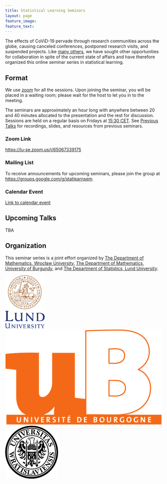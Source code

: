 ```yaml
---
title: Statistical Learning Seminars
layout: page
feature_image:
feature_text:
---
```


The effects of CoViD-19 pervade through research communities across the
globe, causing canceled conferences, postponed research visits, and suspended
projects. Like [many others](/links), we have sought other opportunities for
collaboration in spite of the current state of affairs and have therefore
organized this online seminar series in statistical learning.

## Format

We use [zoom](https://zoom.us/) for all the sessions. Upon joining the seminar,
you will be placed in a waiting room; please wait for the host to let you in to
the meeting.

The seminars are approximately an hour long with anywhere between 20 and 40
minutes allocated to the presentation and the rest for discussion. Sessions
are held on a regular basis on Fridays at [15:30
CET](https://www.thetimezoneconverter.com/?t=15%3A30%20pm&tz=Stockholm&). See
[Previous Talks](/previous-talks) for recordings, slides, and resources from
previous seminars.

### Zoom Link

<https://lu-se.zoom.us/j/65067339175>

### Mailing List

To receive announcements for upcoming seminars, please join the group at
<https://groups.google.com/g/statlearnsem>.

### Calendar Event

[Link to calendar event](https://lu-se.zoom.us/meeting/u5Etce6rrTIrHdGmDxIUKT33_HsILcrt6Tui/ics?icsToken=98tyKu-trj0tGdecsR6CR_MMAo_oKOnztlhcgqd6kTv9KhV4VlClCcpRG558AsyG)

## Upcoming Talks

TBA

<!-- ### July 9, [15:30 CET][tz] -->

<!-- #### Zhiqi Bu (University of Pennsylvania) -->

<!-- Title -->
<!-- : Characterizing the SLOPE Trade-off: A Variational Perspective and the  -->
<!-- Donoho--Tanner Limit -->

<!-- Abstract -->
<!-- : Sorted l1 regularization has been incorporated into many methods for solving -->
<!-- high-dimensional statistical estimation problems, including the SLOPE estimator -->
<!-- in linear regression. In this paper, we study how this relatively new -->
<!-- regularization technique improves variable selection by characterizing the -->
<!-- optimal SLOPE trade-off between the false discovery proportion (FDP) and true -->
<!-- positive proportion (TPP) or, equivalently, between measures of type I error and -->
<!-- power. Assuming a regime of linear sparsity and working under Gaussian random -->
<!-- designs, we obtain an upper bound on the optimal trade-off for SLOPE, showing -->
<!-- its capability of breaking the Donoho-Tanner power limit. To put it into -->
<!-- perspective, this limit is the highest possible power that the Lasso, which is -->
<!-- perhaps the most popular l1-based method, can achieve even with arbitrarily -->
<!-- strong effect sizes. Next, we derive a tight lower bound that delineates the -->
<!-- fundamental limit of sorted l1 regularization in optimally trading the FDP off -->
<!-- for the TPP. Finally, we show that on any problem instance, SLOPE with a certain -->
<!-- regularization sequence outperforms the Lasso, in the sense of having a -->
<!-- smaller FDP, larger TPP and smaller l2 estimation risk simultaneously. Our -->
<!-- proofs are based on a novel technique that reduces a variational calculus -->
<!-- problem to a class of infinite-dimensional convex optimization problems and a -->
<!-- very recent result from approximate message passing theory. -->
    
<!-- Paper -->
<!-- : [Characterizing the SLOPE Trade-off: A Variational  -->
<!--    Perspective and the Donoho--Tanner Limit][bu] -->

<!-- [bu]: https://arxiv.org/abs/2105.13302 -->
<!-- [tz]: https://www.thetimezoneconverter.com/?t=15%3A30%20pm&tz=Stockholm& -->

## Organization

This seminar series is a joint effort organized by
[The Department of Mathematics, Wrocław University](https://www.math.uni.wroc.pl),
[The Department of Mathematics, University of Burgundy](https://math.u-bourgogne.fr/), and
[The Department of Statistics, Lund University](https://stat.lu.se).

<div class="row">
  <div class="column">
    <img src="assets/logo-lu.svg" alt="Lund University" style="height:170px">
  </div>
  <div class="column">
    <img src="assets/logo-burgundy.png" alt="University of Burgundy" style="width:auto height:170px">
  </div>
  <div class="column">
    <img src="assets/logo-wroclaw.svg" alt="Wroclaw University" style="height:170px">
  </div>
</div>

